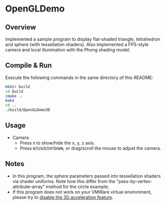 # OpenGLDemo 

## Overview

Implemented a sample program to display flat-shaded triangle, tetrahedron and sphere (with tessellation shaders). 
Also implemented a FPS-style camera and local illumination with the Phong shading model. 

## Compile & Run

Execute the following commands in the same directory of this README: 
```bash
mkdir build
cd build
cmake ..
make 
cd ..
./build/OpenGLDemo3D
```

## Usage

- Camera
  - Press `X` to show/hide the x, y, z axis. 
  - Press `W`/`S`/`A`/`D`/`UP`/`DOWN`, or drag/scroll the mouse to adjust the camera. 

## Notes

- In this program, the sphere parameters passed into tessellation shaders via shader uniforms. 
  Note how this differ from the "pass-by-vertex-attribute-array" method for the circle example; 
- If this program does not work on your VMWare virtual environment, 
  please try to [disable the 3D acceleration feature](https://kb.vmware.com/s/article/59146). 
